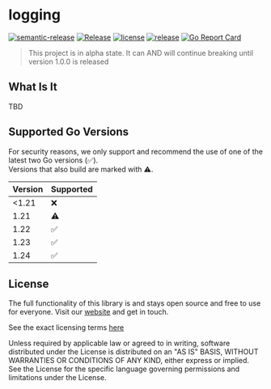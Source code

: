 # logging

[![semantic-release](https://img.shields.io/badge/%20%20%F0%9F%93%A6%F0%9F%9A%80-semantic--release-e10079.svg)](https://github.com/semantic-release/semantic-release)
[![Release](https://github.com/zitadel/logging/workflows/Release/badge.svg)](https://github.com/zitadel/logging/actions)
[![license](https://badgen.net/github/license/zitadel/logging/)](https://github.com/zitadel/logging/blob/master/LICENSE)
[![release](https://badgen.net/github/release/zitadel/logging/stable)](https://github.com/zitadel/logging/releases)
[![Go Report Card](https://goreportcard.com/badge/github.com/zitadel/logging)](https://goreportcard.com/report/github.com/zitadel/logging)

> This project is in alpha state. It can AND will continue breaking until version 1.0.0 is released

## What Is It

TBD

## Supported Go Versions

For security reasons, we only support and recommend the use of one of the latest two Go versions (:white_check_mark:).  
Versions that also build are marked with :warning:.

| Version | Supported          |
|---------|--------------------|
| <1.21   | :x:                |
| 1.21    | :warning:          |
| 1.22    | :white_check_mark: |
| 1.23    | :white_check_mark: |
| 1.24    | :white_check_mark: |

## License

The full functionality of this library is and stays open source and free to use for everyone. Visit our [website](https://zitadel.ch) and get in touch.

See the exact licensing terms [here](./LICENSE)

Unless required by applicable law or agreed to in writing, software distributed under the License is distributed on an "AS IS" BASIS, WITHOUT WARRANTIES OR CONDITIONS OF ANY KIND, either express or implied. See the License for the specific language governing permissions and limitations under the License.
